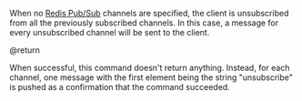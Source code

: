 When no [Redis Pub/Sub](/docs/manual/pubsub) channels are specified, the client is unsubscribed from all the previously subscribed channels.
In this case, a message for every unsubscribed channel will be sent to the client.

@return

When successful, this command doesn't return anything.
Instead, for each channel, one message with the first element being the string "unsubscribe" is pushed as a confirmation that the command succeeded.
